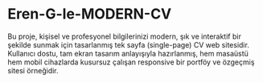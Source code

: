 # Eren-G-le-MODERN-CV
Bu proje, kişisel ve profesyonel bilgilerinizi modern, şık ve interaktif bir şekilde sunmak için tasarlanmış tek sayfa (single-page) CV web sitesidir. Kullanıcı dostu, tam ekran tasarım anlayışıyla hazırlanmış, hem masaüstü hem mobil cihazlarda kusursuz çalışan responsive bir portföy ve özgeçmiş sitesi örneğidir.
